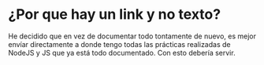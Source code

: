 # ¿Por que hay un link y no texto?
He decidido que en vez de documentar todo tontamente de nuevo, es mejor envíar directamente a donde tengo todas las prácticas realizadas de NodeJS y JS que ya está todo documentado. Con esto debería servir.